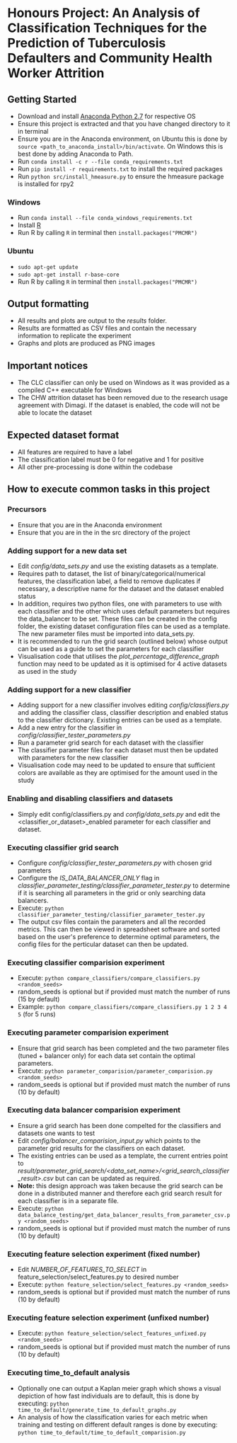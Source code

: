 # Honours Project: An Analysis of Classification Techniques for the Prediction of Tuberculosis Defaulters and Community Health Worker Attrition

## Getting Started
  - Download and install [Anaconda Python 2.7](https://www.continuum.io/downloads) for respective OS
  - Ensure this project is extracted and that you have changed directory to it in terminal
  - Ensure you are in the Anaconda environment, on Ubuntu this is done by ```source <path_to_anaconda_install>/bin/activate```. On Windows this is best done by adding Anaconda to Path.
  - Run ```conda install -c r --file conda_requirements.txt```
  - Run ```pip install -r requirements.txt``` to install the required packages
  - Run ```python src/install_hmeasure.py``` to ensure the hmeasure package is installed for rpy2
  
### Windows
  - Run ```conda install --file conda_windows_requirements.txt```
  - Install [R](https://cran.r-project.org/bin/windows/base/)
  - Run R by calling ```R``` in terminal then ```install.packages("PMCMR")```
  
### Ubuntu
  - ```sudo apt-get update```
  - ```sudo apt-get install r-base-core```
  - Run R by calling ```R``` in terminal then ```install.packages("PMCMR")```

## Output formatting
  - All results and plots are output to the _results_ folder.
  - Results are formatted as CSV files and contain the necessary information to replicate the experiment
  - Graphs and plots are produced as PNG images

## Important notices
  - The CLC classifier can only be used on Windows as it was provided as a compiled C++ executable for Windows
  - The CHW attrition dataset has been removed due to the research usage agreement with Dimagi. If the dataset is enabled, the code will not be able to locate the dataset

## Expected dataset format
  - All features are required to have a label
  - The classification label must be 0 for negative and 1 for positive
  - All other pre-processing is done within the codebase

## How to execute common tasks in this project
### Precursors
  - Ensure that you are in the Anaconda environment
  - Ensure that you are in the in the src directory of the project

### Adding support for a new data set
  - Edit *config/data_sets.py* and use the existing datasets as a template.
  - Requires path to dataset, the list of binary/categorical/numerical features, the classification label, a field to remove duplicates if necessary, a descriptive name for the dataset and the dataset enabled status
  - In addition, requires two python files, one with parameters to use with each classifier and the other which uses default parameters but requires the data_balancer to be set. These files can be created in the config folder, the existing dataset configuration files can be used as a template. The new parameter files must be imported into data_sets.py.
  - It is recommended to run the grid search (outlined below) whose output can be used as a guide to set the parameters for each classifier
  - Visualisation code that utilises the _plot_percentage_difference_graph_ function may need to be updated as it is optimised for 4 active datasets as used in the study
  
### Adding support for a new classifier
  - Adding support for a new classifier involves editing *config/classifiers.py* and adding the classifier class, classifier description and enabled status to the classifier dictionary. Existing entries can be used as a template.
  - Add a new entry for the classifier in *config/classifier_tester_parameters.py*
  - Run a parameter grid search for each dataset with the classifier
  - The classifier parameter files for each dataset must then be updated with parameters for the new classifier
  - Visualisation code may need to be updated to ensure that sufficient colors are available as they are optimised for the amount used in the study
  
### Enabling and disabling classifiers and datasets
  - Simply edit config/classifiers.py and *config/data_sets.py* and edit the \<classifier_or_dataset\>_enabled parameter for each classifier and dataset.
  
### Executing classifier grid search
  - Configure *config/classifier_tester_parameters.py* with chosen grid parameters
  - Configure the _IS_DATA_BALANCER_ONLY_ flag in *classifier_parameter_testing/classifier_parameter_tester.py* to determine if it is searching all parameters in the grid or only searching data balancers.
  - Execute: ```python classifier_parameter_testing/classifier_parameter_tester.py```
  - The output csv files contain the parameters and all the recorded metrics. This can then be viewed in spreadsheet software and sorted based on the user's preference to determine optimal parameters, the config files for the perticular dataset can then be updated.

### Executing classifier comparision experiment
  - Execute: ```python compare_classifiers/compare_classifiers.py <random_seeds>```
  - random_seeds is optional but if provided must match the number of runs (15 by default)
  - Example: ```python compare_classifiers/compare_classifiers.py 1 2 3 4 5``` (for 5 runs)

### Executing parameter comparision experiment
  - Ensure that grid search has been completed and the two parameter files (tuned + balancer only) for each data set contain the optimal parameters.
  - Execute: ```python parameter_comparision/parameter_comparision.py <random_seeds>```
  - random_seeds is optional but if provided must match the number of runs (10 by default)

### Executing data balancer comparision experiment
  - Ensure a grid search has been done compelted for the classifiers and datasets one wants to test
  - Edit *config/balancer_comparision_input.py* which points to the parameter grid results for the classifiers on each dataset. 
  - The existing entries can be used as a template, the current entries point to *result/parameter_grid_search/\<data_set_name\>/\<grid_search_classifier_result\>.csv* but can can be updated as required.
  - <b>Note:</b> this design approach was taken because the grid search can be done in a distributed manner and therefore each grid search result for each classifier is in a separate file.
  - Execute: ```python data_balance_testing/get_data_balancer_results_from_parameter_csv.py <random_seeds>```
  - random_seeds is optional but if provided must match the number of runs (10 by default)

### Executing feature selection experiment (fixed number)
  - Edit _NUMBER_OF_FEATURES_TO_SELECT_ in feature_selection/select_features.py to desired number
  - Execute: ```python feature_selection/select_features.py <random_seeds>```
  - random_seeds is optional but if provided must match the number of runs (10 by default)
  
### Executing feature selection experiment (unfixed number)
  - Execute: ```python feature_selection/select_features_unfixed.py <random_seeds>```
  - random_seeds is optional but if provided must match the number of runs (10 by default)

### Executing time_to_default analysis
  - Optionally one can output a Kaplan meier graph which shows a visual depiction of how fast individuals are to default, this is done by executing: ```python time_to_default/generate_time_to_default_graphs.py```
  - An analysis of how the classification varies for each metric when training and testing on different default ranges is done by executing: ```python time_to_default/time_to_default_comparision.py```
  

